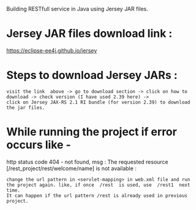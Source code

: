 Building RESTfull service in Java using Jersey JAR files.

# Jersey JAR files download link : 
  https://eclipse-ee4j.github.io/jersey

# Steps to download Jersey JARs : 
	visit the link  above -> go to download section -> click on how to download -> check version (I have used 2.39 here) ->
	click on Jersey JAX-RS 2.1 RI bundle (for version 2.39) to download the jar files.


# While running the project if error occurs like -

  http status code 404 - not found, msg : The requested resource [/rest_project/rest/welcome/name] is not available :

	change the url pattern in <servlet-mapping> in web.xml file and run the project again. like, if once  /rest  is used, use  /rest1  next time.
	It can happen if the url pattern /rest is already used in previous project.
